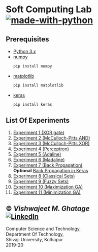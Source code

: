 # Soft Computing Lab <br /> [![made-with-python](https://img.shields.io/badge/Made%20with-Python-1f425f.svg)](https://www.python.org/)

## Prerequisites
- [Python 3.x](https://www.python.org/)
- [numpy](https://pypi.org/project/numpy/)
    ```sh
    pip install numpy
    ```
- [matplotlib](https://pypi.org/project/matplotlib/)
    ```sh
    pip install matplotlib
    ```
- [keras](https://pypi.org/project/Keras/)
    ```sh
    pip install keras
    ```

## List Of Experiments
1. [Experiment 1 (XOR gate)](https://github.com/cloud-VG/Soft-Computing-Lab/blob/master/Simple_XOR.py)
2. [Experiment 2 (McCulloch-Pitts AND)](https://github.com/cloud-VG/Soft-Computing-Lab/blob/master/McP_AND.py)
3. [Experiment 3 (McCulloch-Pitts XOR)](https://github.com/cloud-VG/Soft-Computing-Lab/blob/master/McP_XOR.py)
4. [Experiment 4 (Perceptron)](https://github.com/cloud-VG/Soft-Computing-Lab/blob/master/Perceptron.py)
5. [Experiment 5 (Adaline)](https://github.com/cloud-VG/Soft-Computing-Lab/blob/master/Adaline_ANDNOT.py)
6. [Experiment 6 (Madaline)](https://github.com/cloud-VG/Soft-Computing-Lab/blob/master/Madline_XOR.py)
7. [Experiment 7 (Back Propagation)](https://github.com/cloud-VG/Soft-Computing-Lab/blob/master/BackProp_XOR.py)
<br /> **Optional** [Back Propagation in Keras](https://github.com/cloud-VG/Soft-Computing-Lab/blob/master/BackProp_XOR_keras.py) 
8. [Experiment 8 (Classical Sets)](https://github.com/cloud-VG/Soft-Computing-Lab/blob/master/Set_Ops.py)
9. [Experiment 9 (Fuzzy Sets)](https://github.com/cloud-VG/Soft-Computing-Lab/blob/master/Fuzzy_Ops.py)
10. [Experiment 10 (Maximization GA)](https://github.com/cloud-VG/Soft-Computing-Lab/blob/master/GA_Max.py)
11. [Experiment 11 (Minimization GA)](https://github.com/cloud-VG/Soft-Computing-Lab/blob/master/GA_Min.py)


## &copy; _Vishwajeet M. Ghatage_ <br /> [![LinkedIn](https://img.shields.io/badge/-LinkedIn-black.svg?style=flat-square&logo=linkedin&colorB=555)](https://www.linkedin.com/in/vishwajeet-ghatage-75153213a/)
Computer Science and Technology, <br />
Department Of Technology, <br />
Shivaji University, Kolhapur <br />
2019-20
   
